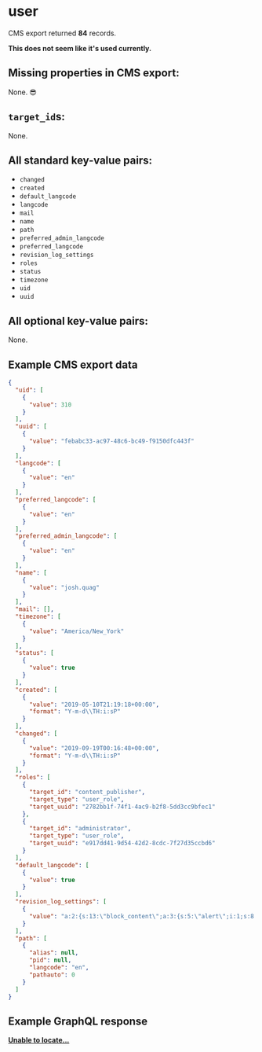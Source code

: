 # user

CMS export returned **84** records.

**This does not seem like it's used currently.**

## Missing properties in CMS export:

None. 😎

## `target_id`s:

None.

## All standard key-value pairs:

- `changed`
- `created`
- `default_langcode`
- `langcode`
- `mail`
- `name`
- `path`
- `preferred_admin_langcode`
- `preferred_langcode`
- `revision_log_settings`
- `roles`
- `status`
- `timezone`
- `uid`
- `uuid`

## All optional key-value pairs:

None.

## Example CMS export data

```json
{
  "uid": [
    {
      "value": 310
    }
  ],
  "uuid": [
    {
      "value": "febabc33-ac97-48c6-bc49-f9150dfc443f"
    }
  ],
  "langcode": [
    {
      "value": "en"
    }
  ],
  "preferred_langcode": [
    {
      "value": "en"
    }
  ],
  "preferred_admin_langcode": [
    {
      "value": "en"
    }
  ],
  "name": [
    {
      "value": "josh.quag"
    }
  ],
  "mail": [],
  "timezone": [
    {
      "value": "America/New_York"
    }
  ],
  "status": [
    {
      "value": true
    }
  ],
  "created": [
    {
      "value": "2019-05-10T21:19:18+00:00",
      "format": "Y-m-d\\TH:i:sP"
    }
  ],
  "changed": [
    {
      "value": "2019-09-19T00:16:48+00:00",
      "format": "Y-m-d\\TH:i:sP"
    }
  ],
  "roles": [
    {
      "target_id": "content_publisher",
      "target_type": "user_role",
      "target_uuid": "2782bb1f-74f1-4ac9-b2f8-5dd3cc9bfec1"
    },
    {
      "target_id": "administrator",
      "target_type": "user_role",
      "target_uuid": "e917dd41-9d54-42d2-8cdc-7f27d35ccbd6"
    }
  ],
  "default_langcode": [
    {
      "value": true
    }
  ],
  "revision_log_settings": [
    {
      "value": "a:2:{s:13:\"block_content\";a:3:{s:5:\"alert\";i:1;s:8:\"megamenu\";i:1;s:5:\"promo\";i:1;}s:4:\"node\";a:15:{s:18:\"documentation_page\";i:1;s:5:\"event\";i:1;s:13:\"event_listing\";i:1;s:26:\"health_care_local_facility\";i:1;s:30:\"health_care_region_detail_page\";i:1;s:23:\"health_care_region_page\";i:1;s:12:\"landing_page\";i:1;s:10:\"news_story\";i:1;s:6:\"office\";i:1;s:14:\"outreach_asset\";i:1;s:4:\"page\";i:1;s:14:\"person_profile\";i:1;s:13:\"press_release\";i:1;s:19:\"publication_listing\";i:1;s:15:\"support_service\";i:1;}}"
    }
  ],
  "path": [
    {
      "alias": null,
      "pid": null,
      "langcode": "en",
      "pathauto": 0
    }
  ]
}
```

## Example GraphQL response

**[Unable to locate...](../../../../../../.cache/localhost/drupal/pages.json)**
